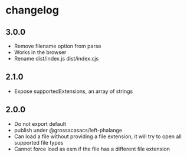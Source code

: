 # changelog

## 3.0.0

 * Remove filename option from parse
 * Works in the browser
 * Rename dist/index.js dist/index.cjs

## 2.1.0

 * Expose supportedExtensions, an array of strings

## 2.0.0

 * Do not export default
 * publish under @grossacasacs/left-phalange
 * Can load a file without providing a file extension, it will try to open all supported file types
 * Cannot force load as esm if the file has a different file extension